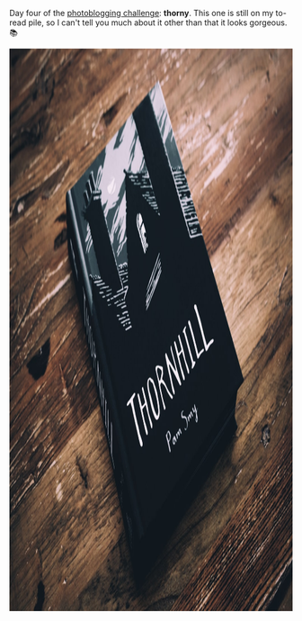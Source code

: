---
---

Day four of the [photoblogging challenge](https://micro.welltempered.net/2022/04/30/134700.html): **thorny**. This one is still on my to-read pile, so I can't tell you much about it other than that it looks gorgeous. 📚

<img src="/images/thornhill.jpg" alt="A pretty thick book, Thornhill by Pam Smy, lays on a wooden table. The cover is illustrated in black and white. The silhouette of a house with a prominent chimney on a moonlit night. A person, maybe a woman, looks out from a lit window. The title is handwritten in all caps." width="1500" height="1000" />
